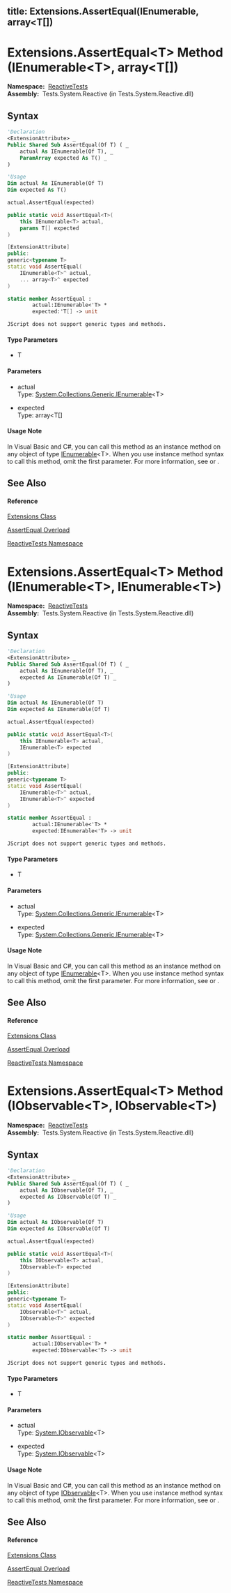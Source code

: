 title: Extensions.AssertEqual<T>(IEnumerable<T>, array<T[])
---
# Extensions.AssertEqual\<T\> Method (IEnumerable\<T\>, array\<T\[\])

**Namespace:**  [ReactiveTests](ReactiveTests/ReactiveTests)  
**Assembly:**  Tests.System.Reactive (in Tests.System.Reactive.dll)

## Syntax

```vb
'Declaration
<ExtensionAttribute> _
Public Shared Sub AssertEqual(Of T) ( _
    actual As IEnumerable(Of T), _
    ParamArray expected As T() _
)
```

```vb
'Usage
Dim actual As IEnumerable(Of T)
Dim expected As T()

actual.AssertEqual(expected)
```

```csharp
public static void AssertEqual<T>(
    this IEnumerable<T> actual,
    params T[] expected
)
```

```c++
[ExtensionAttribute]
public:
generic<typename T>
static void AssertEqual(
    IEnumerable<T>^ actual, 
    ... array<T>^ expected
)
```

```fsharp
static member AssertEqual : 
        actual:IEnumerable<'T> * 
        expected:'T[] -> unit 
```

```jscript
JScript does not support generic types and methods.
```

#### Type Parameters

- T

#### Parameters

- actual  
  Type: [System.Collections.Generic.IEnumerable](https://msdn.microsoft.com/en-us/library/9eekhta0)\<T\>

- expected  
  Type: array\<T\[\]

#### Usage Note

In Visual Basic and C\#, you can call this method as an instance method on any object of type [IEnumerable](https://msdn.microsoft.com/en-us/library/9eekhta0)\<T\>. When you use instance method syntax to call this method, omit the first parameter. For more information, see [](https://msdn.microsoft.com/en-us/library/Bb384936) or [](https://msdn.microsoft.com/en-us/library/Bb383977).

## See Also

#### Reference

[Extensions Class](Extensions/Extensions)

[AssertEqual Overload](AssertEqual/Extensions.AssertEqual)

[ReactiveTests Namespace](ReactiveTests/ReactiveTests)








# Extensions.AssertEqual\<T\> Method (IEnumerable\<T\>, IEnumerable\<T\>)

**Namespace:**  [ReactiveTests](ReactiveTests/ReactiveTests)  
**Assembly:**  Tests.System.Reactive (in Tests.System.Reactive.dll)

## Syntax

```vb
'Declaration
<ExtensionAttribute> _
Public Shared Sub AssertEqual(Of T) ( _
    actual As IEnumerable(Of T), _
    expected As IEnumerable(Of T) _
)
```

```vb
'Usage
Dim actual As IEnumerable(Of T)
Dim expected As IEnumerable(Of T)

actual.AssertEqual(expected)
```

```csharp
public static void AssertEqual<T>(
    this IEnumerable<T> actual,
    IEnumerable<T> expected
)
```

```c++
[ExtensionAttribute]
public:
generic<typename T>
static void AssertEqual(
    IEnumerable<T>^ actual, 
    IEnumerable<T>^ expected
)
```

```fsharp
static member AssertEqual : 
        actual:IEnumerable<'T> * 
        expected:IEnumerable<'T> -> unit 
```

```jscript
JScript does not support generic types and methods.
```

#### Type Parameters

- T

#### Parameters

- actual  
  Type: [System.Collections.Generic.IEnumerable](https://msdn.microsoft.com/en-us/library/9eekhta0)\<T\>

- expected  
  Type: [System.Collections.Generic.IEnumerable](https://msdn.microsoft.com/en-us/library/9eekhta0)\<T\>

#### Usage Note

In Visual Basic and C\#, you can call this method as an instance method on any object of type [IEnumerable](https://msdn.microsoft.com/en-us/library/9eekhta0)\<T\>. When you use instance method syntax to call this method, omit the first parameter. For more information, see [](https://msdn.microsoft.com/en-us/library/Bb384936) or [](https://msdn.microsoft.com/en-us/library/Bb383977).

## See Also

#### Reference

[Extensions Class](Extensions/Extensions)

[AssertEqual Overload](AssertEqual/Extensions.AssertEqual)

[ReactiveTests Namespace](ReactiveTests/ReactiveTests)








# Extensions.AssertEqual\<T\> Method (IObservable\<T\>, IObservable\<T\>)

**Namespace:**  [ReactiveTests](ReactiveTests/ReactiveTests)  
**Assembly:**  Tests.System.Reactive (in Tests.System.Reactive.dll)

## Syntax

```vb
'Declaration
<ExtensionAttribute> _
Public Shared Sub AssertEqual(Of T) ( _
    actual As IObservable(Of T), _
    expected As IObservable(Of T) _
)
```

```vb
'Usage
Dim actual As IObservable(Of T)
Dim expected As IObservable(Of T)

actual.AssertEqual(expected)
```

```csharp
public static void AssertEqual<T>(
    this IObservable<T> actual,
    IObservable<T> expected
)
```

```c++
[ExtensionAttribute]
public:
generic<typename T>
static void AssertEqual(
    IObservable<T>^ actual, 
    IObservable<T>^ expected
)
```

```fsharp
static member AssertEqual : 
        actual:IObservable<'T> * 
        expected:IObservable<'T> -> unit 
```

```jscript
JScript does not support generic types and methods.
```

#### Type Parameters

- T

#### Parameters

- actual  
  Type: [System.IObservable](https://msdn.microsoft.com/en-us/library/Dd990377)\<T\>

- expected  
  Type: [System.IObservable](https://msdn.microsoft.com/en-us/library/Dd990377)\<T\>

#### Usage Note

In Visual Basic and C\#, you can call this method as an instance method on any object of type [IObservable](https://msdn.microsoft.com/en-us/library/Dd990377)\<T\>. When you use instance method syntax to call this method, omit the first parameter. For more information, see [](https://msdn.microsoft.com/en-us/library/Bb384936) or [](https://msdn.microsoft.com/en-us/library/Bb383977).

## See Also

#### Reference

[Extensions Class](Extensions/Extensions)

[AssertEqual Overload](AssertEqual/Extensions.AssertEqual)

[ReactiveTests Namespace](ReactiveTests/ReactiveTests)








